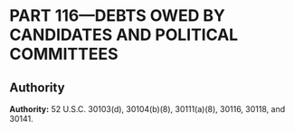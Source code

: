 # PART 116—DEBTS OWED BY CANDIDATES AND POLITICAL COMMITTEES


## Authority

**Authority:** 52 U.S.C. 30103(d), 30104(b)(8), 30111(a)(8), 30116, 30118, and 30141.


